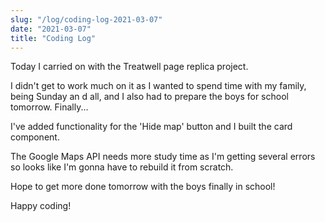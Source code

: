```yaml
---
slug: "/log/coding-log-2021-03-07"
date: "2021-03-07"
title: "Coding Log"
---
```


Today I carried on with the Treatwell page replica project.

<p>I didn't get to work much on it as I wanted to spend time with my family, being Sunday an d all, and I also had to prepare the boys for school tomorrow. Finally...</p>
<p>I've added functionality for the 'Hide map' button and I built the card component.</p>
<p>The Google Maps API needs more study time as I'm getting several errors so looks like I'm gonna have to rebuild it from scratch.</p>
<p>Hope to get more done tomorrow with the boys finally in school!</p>
<p>Happy coding!</p>

